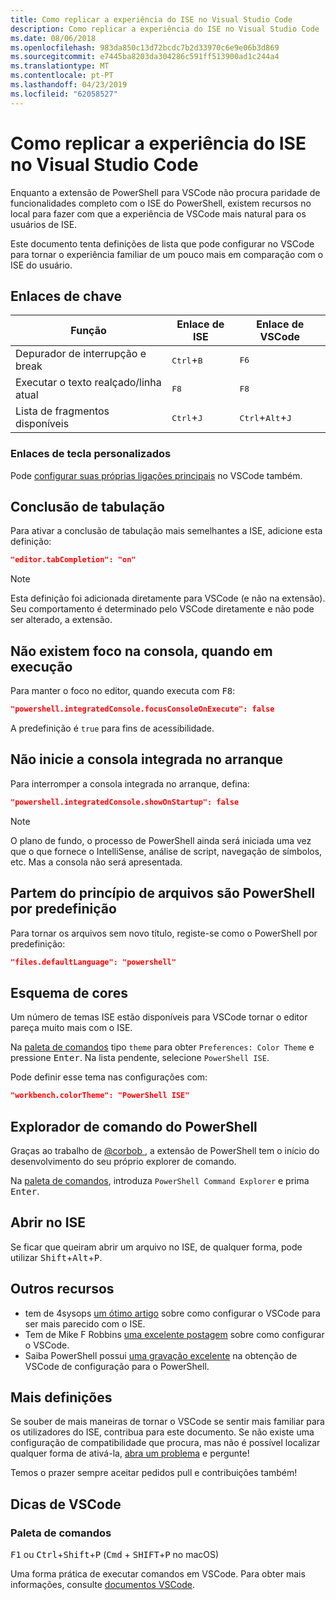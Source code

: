 ```yaml
---
title: Como replicar a experiência do ISE no Visual Studio Code
description: Como replicar a experiência do ISE no Visual Studio Code
ms.date: 08/06/2018
ms.openlocfilehash: 983da850c13d72bcdc7b2d33970c6e9e06b3d869
ms.sourcegitcommit: e7445ba8203da304286c591ff513900ad1c244a4
ms.translationtype: MT
ms.contentlocale: pt-PT
ms.lasthandoff: 04/23/2019
ms.locfileid: "62058527"
---
```

# <a name="how-to-replicate-the-ise-experience-in-visual-studio-code"></a>Como replicar a experiência do ISE no Visual Studio Code

Enquanto a extensão de PowerShell para VSCode não procura paridade de funcionalidades completo com o ISE do PowerShell, existem recursos no local para fazer com que a experiência de VSCode mais natural para os usuários de ISE.

Este documento tenta definições de lista que pode configurar no VSCode para tornar o experiência familiar de um pouco mais em comparação com o ISE do usuário.

## <a name="key-bindings"></a>Enlaces de chave

| Função                              | Enlace de ISE                  | Enlace de VSCode                              |
| ----------------                      | -----------                  | --------------                              |
| Depurador de interrupção e break          | <kbd>Ctrl</kbd>+<kbd>B</kbd> | <kbd>F6</kbd>                               |
| Executar o texto realçado/linha atual | <kbd>F8</kbd>                | <kbd>F8</kbd>                               |
| Lista de fragmentos disponíveis               | <kbd>Ctrl</kbd>+<kbd>J</kbd> | <kbd>Ctrl</kbd>+<kbd>Alt</kbd>+<kbd>J</kbd> |

### <a name="custom-key-bindings"></a>Enlaces de tecla personalizados

Pode [configurar suas próprias ligações principais](https://code.visualstudio.com/docs/getstarted/keybindings#_custom-keybindings-for-refactorings) no VSCode também.

## <a name="tab-completion"></a>Conclusão de tabulação

Para ativar a conclusão de tabulação mais semelhantes a ISE, adicione esta definição:

```json
"editor.tabCompletion": "on"
```

> [!NOTE]
> Esta definição foi adicionada diretamente para VSCode (e não na extensão). Seu comportamento é determinado pelo VSCode diretamente e não pode ser alterado, a extensão.

## <a name="no-focus-on-console-when-executing"></a>Não existem foco na consola, quando em execução

Para manter o foco no editor, quando executa com <kbd>F8</kbd>:

```json
"powershell.integratedConsole.focusConsoleOnExecute": false
```

A predefinição é `true` para fins de acessibilidade.

## <a name="dont-start-integrated-console-on-startup"></a>Não inicie a consola integrada no arranque

Para interromper a consola integrada no arranque, defina:

```json
"powershell.integratedConsole.showOnStartup": false
```

> [!NOTE]
> O plano de fundo, o processo de PowerShell ainda será iniciada uma vez que o que fornece o IntelliSense, análise de script, navegação de símbolos, etc. Mas a consola não será apresentada.

## <a name="assume-files-are-powershell-by-default"></a>Partem do princípio de arquivos são PowerShell por predefinição

Para tornar os arquivos sem novo título, registe-se como o PowerShell por predefinição:

```json
"files.defaultLanguage": "powershell"
```

## <a name="color-scheme"></a>Esquema de cores

Um número de temas ISE estão disponíveis para VSCode tornar o editor pareça muito mais com o ISE.

Na [paleta de comandos] tipo `theme` para obter `Preferences: Color Theme` e pressione <kbd>Enter</kbd>.
Na lista pendente, selecione `PowerShell ISE`.

Pode definir esse tema nas configurações com:

```json
"workbench.colorTheme": "PowerShell ISE"
```

## <a name="powershell-command-explorer"></a>Explorador de comando do PowerShell

Graças ao trabalho de [ @corbob ](https://github.com/corbob), a extensão de PowerShell tem o início do desenvolvimento do seu próprio explorer de comando.

Na [paleta de comandos], introduza `PowerShell Command Explorer` e prima <kbd>Enter</kbd>.

## <a name="open-in-the-ise"></a>Abrir no ISE

Se ficar que queiram abrir um arquivo no ISE, de qualquer forma, pode utilizar <kbd>Shift</kbd>+<kbd>Alt</kbd>+<kbd>P</kbd>.

## <a name="other-resources"></a>Outros recursos

- tem de 4sysops [um ótimo artigo](https://4sysops.com/archives/make-visual-studio-code-look-and-behave-like-powershell-ise/) sobre como configurar o VSCode para ser mais parecido com o ISE.
- Tem de Mike F Robbins [uma excelente postagem](https://mikefrobbins.com/2017/08/24/how-to-install-visual-studio-code-and-configure-it-as-a-replacement-for-the-powershell-ise/) sobre como configurar o VSCode.
- Saiba PowerShell possui [uma gravação excelente](https://www.learnpwsh.com/setup-vs-code-for-powershell/) na obtenção de VSCode de configuração para o PowerShell.

## <a name="more-settings"></a>Mais definições

Se souber de mais maneiras de tornar o VSCode se sentir mais familiar para os utilizadores do ISE, contribua para este documento. Se não existe uma configuração de compatibilidade que procura, mas não é possível localizar qualquer forma de ativá-la, [abra um problema](https://github.com/PowerShell/vscode-powershell/issues/new/choose) e pergunte!

Temos o prazer sempre aceitar pedidos pull e contribuições também!

## <a name="vscode-tips"></a>Dicas de VSCode

### <a name="command-palette"></a>Paleta de comandos

<kbd>F1</kbd> ou <kbd>Ctrl</kbd>+<kbd>Shift</kbd>+<kbd>P</kbd> (<kbd>Cmd</kbd> + <kbd> SHIFT</kbd>+<kbd>P</kbd> no macOS)

Uma forma prática de executar comandos em VSCode.
Para obter mais informações, consulte [documentos VSCode](https://code.visualstudio.com/docs/getstarted/userinterface#_command-palette).

[Paleta de comandos]: #command-palette
